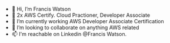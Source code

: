 - 👋 Hi, I’m Francis Watson
- 👀 2x AWS Certify. Cloud Practioner, Developer Associate
- 🌱 I’m currently working AWS Developer Associate Certification
- 💞️ I’m looking to collaborate on anything AWS related
- 📫 I'm reachable on Linkedin @Francis Watson.

<!---
Frawatson/Frawatson is a ✨ special ✨ repository because its `README.md` (this file) appears on your GitHub profile.
You can click the Preview link to take a look at your changes.
--->
